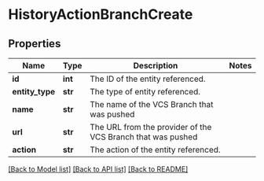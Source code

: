 # HistoryActionBranchCreate

## Properties
Name | Type | Description | Notes
------------ | ------------- | ------------- | -------------
**id** | **int** | The ID of the entity referenced. | 
**entity_type** | **str** | The type of entity referenced. | 
**name** | **str** | The name of the VCS Branch that was pushed | 
**url** | **str** | The URL from the provider of the VCS Branch that was pushed | 
**action** | **str** | The action of the entity referenced. | 

[[Back to Model list]](../README.md#documentation-for-models) [[Back to API list]](../README.md#documentation-for-api-endpoints) [[Back to README]](../README.md)

